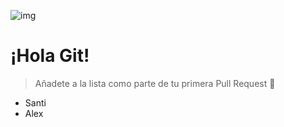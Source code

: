 ![img](/logo.png)

# ¡Hola Git!

> Añadete a la lista como parte de tu primera Pull Request 🥳

- Santi
- Alex
